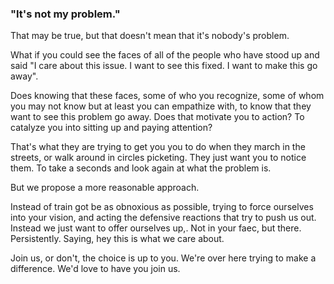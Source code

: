 ### "It's not my problem."

That may be true, but that doesn't mean that it's nobody's problem.

What if you could see the faces of all of the people who have stood up and said "I care about this issue. I want to see this fixed. I want to make this go away".

Does knowing that these faces, some of who you recognize, some of whom you may not know but at least you can empathize with, to know that they want to see this problem go away. Does that motivate you to action? To catalyze you into sitting up and paying attention?

That's what they are trying to get you you to do when they march in the streets, or walk around in circles picketing. They just want you to notice them. To take a seconds and look again at what the problem is.

But we propose a more reasonable approach. 

Instead of train got be as obnoxious as possible, trying to force ourselves into your vision, and acting the defensive reactions that try to push us out. Instead we just want to offer ourselves up,. Not in your faec, but there. Persistently. Saying, hey this is what we care about.

Join us, or don't, the choice is up to you. We're over here trying to make a difference. We'd love to have you join us.
